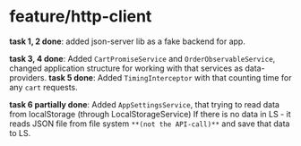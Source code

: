 # **feature/http-client**

**task 1, 2 done**: added json-server lib as a fake backend for app.

**task 3, 4 done**: Added `CartPromiseService` and `OrderObservableService`, changed application structure for working with that services as data-providers.
**task 5 done**: Added `TimingInterceptor` with that counting time for any `cart` requests.

**task 6 partially done**: Added `AppSettingsService`, that trying to read data from localStorage (through LocalStorageService) If there is no data in LS - it reads JSON file from file system `**(not the API-call)**` and save that data to LS.

